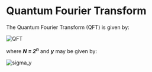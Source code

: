 <h1>Quantum Fourier Transform</h1>

The Quantum Fourier Transform (QFT) is given by:

![QFT](https://user-images.githubusercontent.com/68278907/88466718-8ac5ea80-cecf-11ea-9929-ae064d0d5a90.jpg)

where  __*N = 2<sup>n</sup>*__ and __*y*__ may be given by:

![sigma_y](https://user-images.githubusercontent.com/68278907/88466893-4a676c00-ced1-11ea-87d9-8aeaf6af33ea.jpg)

